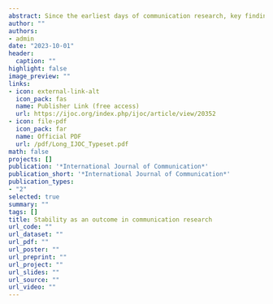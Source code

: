 ```yaml
---
abstract: Since the earliest days of communication research, key findings have often involved the claim that attitudes or behaviors become stable because of communication. Research tends to focus on changes in attitudes or behaviors, however, which can cause confusion when changes are not observed. A lack of theorizing about stability leaves scientists unable to distinguish between null results and attitude stabilization that occurs because of communication. Furthermore, research tends to use the term reinforcement in a way that sometimes means stability, but in others means attitude change. This article argues that stability can be an effect of communication and provides an overview of the research designs needed to perform research of this kind. It concludes by showing how an existing theory, the reinforcing spirals model, can be used to make predictions about how communication leads to stability.
author: ""
authors:
- admin
date: "2023-10-01"
header:
  caption: ""
highlight: false
image_preview: ""
links:
- icon: external-link-alt
  icon_pack: fas
  name: Publisher Link (free access)
  url: https://ijoc.org/index.php/ijoc/article/view/20352 
- icon: file-pdf
  icon_pack: far
  name: Official PDF
  url: /pdf/Long_IJOC_Typeset.pdf
math: false
projects: []
publication: '*International Journal of Communication*'
publication_short: '*International Journal of Communication*'
publication_types:
- "2"
selected: true
summary: ""
tags: []
title: Stability as an outcome in communication research
url_code: ""
url_dataset: ""
url_pdf: ""
url_poster: ""
url_preprint: ""
url_project: ""
url_slides: ""
url_source: ""
url_video: ""
---
```

